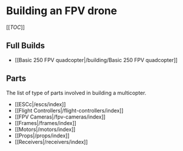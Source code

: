 # Building an FPV drone

[[_TOC_]]

## Full Builds

* [[Basic 250 FPV quadcopter|/building/Basic 250 FPV quadcopter]]

## Parts

The list of type of parts involved in building a multicopter.

* [[ESCc|/escs/index]]
* [[Flight Controllers|/flight-controllers/index]]
* [[FPV Cameras|/fpv-cameras/index]]
* [[Frames|/frames/index]]
* [[Motors|/motors/index]]
* [[Props|/props/index]]
* [[Receivers|/receivers/index]]
